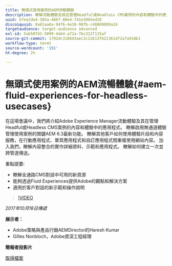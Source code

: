 ```yaml
---
title: 無頭式使用案例的AEM流暢體驗
description: 瞭解流動體驗及其在管理Headful或Headless CMS案例的內容和體驗中的應用。 瞭解關鍵AEM 6.3最新功能，這些功能可啟用不受通道影響的體驗管理使用案例等。
uuid: b7ee2de4-385a-486f-80e4-741e3965ed28
discoiquuid: 0a81aa6a-94f6-4e38-98fb-c48809899a24
targetaudience: target-audience advanced
exl-id: 5ab507d1-5099-4eb4-af2a-7bc312f115af
source-git-commit: 1792dc318643aec2c12613f621361d72a7a918b1
workflow-type: tm+mt
source-wordcount: '191'
ht-degree: 2%

---
```


# 無頭式使用案例的AEM流暢體驗{#aem-fluid-experiences-for-headless-usecases}

在這場會議中，我們將介紹Adobe Experience Manager流動體驗及其在管理Headful或Headless CMS案例的內容和體驗中的應用程式。 瞭解啟用無通道體驗管理使用案例的關鍵AEM 6.3最新功能。 瞭解其他客戶如何使用體驗片段和內容服務，在行動應用程式、單頁應用程式和自訂應用程式間重複使用網站內容。 加入我們，瞭解內容整合的實作詳細資料、示範和應用程式。 瞭解如何建立一次並跨管道傳送。

重點提要:

* 瞭解全通路CMS對話中可用的新資源
* 能夠透過Fluid Experiences提供Adobe的觀點和解決方案
* 適用於客戶對話的新示範和操作說明

>[!VIDEO](https://video.tv.adobe.com/v/20495/?quality=9)

*2017年10月18日傳遞*

**展示者：**

* Adobe策略與產品行銷AEMDirector的Haresh Kumar
* Gilles Nonbloch，Adobe資深工程經理

**簡報者投影片**

[取得檔案](assets/gems-fluid-experiencesoct1617.pdf)
<!--
[Get back to the Overview](https://helpx.adobe.com/experience-manager/kt/eseminars/gems/aem-index.html)
-->
